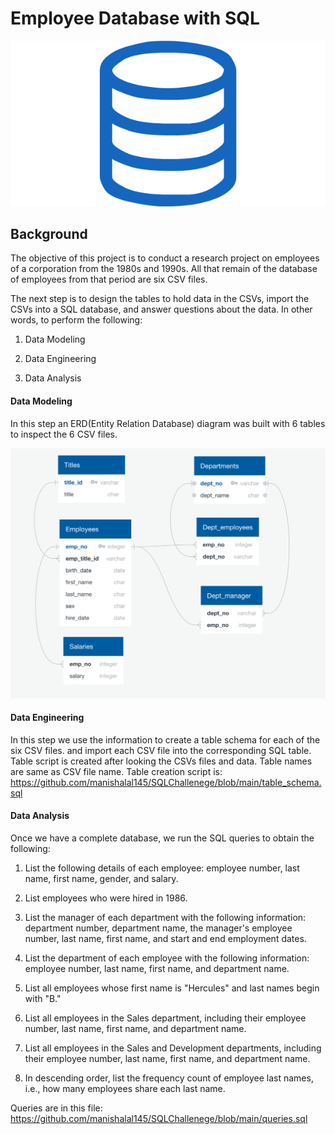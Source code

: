                                               
# Employee Database with SQL

![sql](sql.png)

## Background

The objective of this project is to conduct a research project on employees of a corporation from the 1980s and 1990s. All that remain of the database of employees from that period are six CSV files.

The next step is to design the tables to hold data in the CSVs, import the CSVs into a SQL database, and answer questions about the data. In other words, to perform the following:

1. Data Modeling

2. Data Engineering

3. Data Analysis

#### Data Modeling

In this step an ERD(Entity Relation Database) diagram was built with 6 tables to inspect the 6 CSV files. 

![ERD](ERD.png)

#### Data Engineering

In this step we use the information to create a table schema for each of the six CSV files. and import each CSV file into the corresponding SQL table.
Table script is created after looking the CSVs files and data. Table names are same as CSV file name. Table creation script is: https://github.com/manishalal145/SQLChallenege/blob/main/table_schema.sql

#### Data Analysis

Once we have a complete database, we run the SQL queries to obtain the following:

1. List the following details of each employee: employee number, last name, first name, gender, and salary.

2. List employees who were hired in 1986.

3. List the manager of each department with the following information: department number, department name, the manager's employee number, last name, first name, and start and end employment dates.

4. List the department of each employee with the following information: employee number, last name, first name, and department name.

5. List all employees whose first name is "Hercules" and last names begin with "B."

6. List all employees in the Sales department, including their employee number, last name, first name, and department name.

7. List all employees in the Sales and Development departments, including their employee number, last name, first name, and department name.

8. In descending order, list the frequency count of employee last names, i.e., how many employees share each last name.

Queries are in this file: https://github.com/manishalal145/SQLChallenege/blob/main/queries.sql
